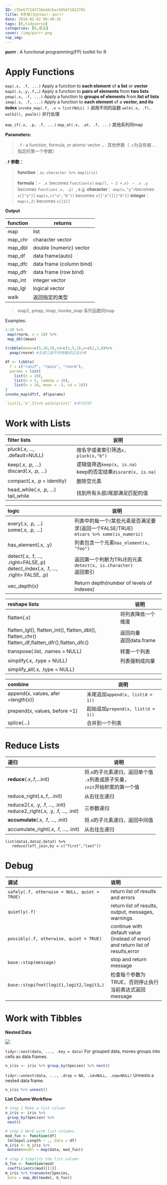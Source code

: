 ```yaml
---
ID: c7be577142716ed4cbac9d54f1022765
title: R手册(Syntax)--purrr
date: 2018-05-02 00:46:18
tags: [R,tidyverse]
categories: [R,语法]
cover: /img/purrr.png
top_img: 
---
```

**purrr** : A functional programming(FP) toolkit for R

<!-- more -->

# Apply Functions

`map(.x, .f, ...)` Apply a function to **each element** of **a list** or **vector**
`map2(.x,.y,.f,…)`  Apply a function to **pairs of elements** from **two lists**
`pmap(.x, .f, ...)` Apply a function to **groups of elements** from **list of lists**
`imap(.x, .f, ...)`  Apply a function to **each element** of a **vector, and its index**
`invoke_map(.f, .x = list(NULL) )`   调用不同的函数
`walk(.x, .f), walk2(), pwalk()`  并行处理

`map_if(.x, .p, .f, ...)`   `map_at(.x, .at, .f, ...)`  其他系列同map


**Parameters:** 
> `.f` : a function, formula, or atomic vector
>  `…` :  其他参数（`.x`为没有被`...`指定的第一个参数）

**`.f` 参数：**
> **function**：`as.character %>% map(iris)`
> 
> **formula**：`~ .x `becomes `function(x)`
> `map(l, ~ 2 +.x) `
> `~ .x .y` becomes `function(.x, .y) `, e.g.
> **character**：
> `map(x,"y")`becomes `x[["y"]]`
> `map(x,c("a","b"))` becomes `x[["a"]][["b"]]`
>  **integer**：
>  `map(x,2)` becomes `x[[2]]`

**Output**

function |returns
------|-------
map |list
map_chr |character vector
map_dbl |double (numeric) vector
map_df  |data frame(auto)
map_dfc |data frame (column bind)
map_dfr |data frame (row bind)
map_int |integer vector
map_lgl |logical vector
walk |返回指定的类型
> map2, pmap, imap, invoke_map 系列函数同map


Examples:
```r
1:10 %>%
 map(rnorm, n = 10) %>%
 map_dbl(mean)
 
tribble(mean=c(5,10,3),sd=c(1,5,3),n=c(2,3,8)%>%
  pmap(rnorm) #生成三组不同参数的正态分布

df <- tibble(
  f = c("runif", "rpois", "rnorm"),
  params = list(
    list(n = 10),
    list(n = 5, lambda = 10),
    list(n = 10, mean = -3, sd = 10))
)
invoke_map(df$f, df$params)

`list(1,"a",3)%>% walk(print)` #并行打印
```

# Work with Lists

filter lists|说明
:---|---
pluck(.x, ..., .default=NULL) |按名字或者索引筛选`x, pluck(x,"b")`
keep(.x, .p, …)<br>discard(.x, .p, …) |逻辑值筛选`keep(x, is.na)`<br>keep的否定结果`discard(x, is.na)`
compact(.x, .p = identity)|删除空元素
head_while(.x, .p, …)<br>tail_while|找到所有头部/尾部满足匹配的值

logic|说明
:---|---
every(.x, .p, …) <br>some(.x, .p, …)|列表中的每一个/某些元素是否满足要求(返回一个FALSE/TRUE)<br>`mtcars %>% some(is_numeric)`
has_element(.x, .y) |列表包含一个元素`has_element(x, "foo")`
detect(.x, .f, ..., .right=FALSE,.p)<br>detect_index(.x, .f, ..., .right= FALSE, .p) |返回第一个判断为TRUE的元素`detect(x, is.character)`<br>返回索引
vec_depth(x) |Return depth(number of levels of indexes)

reshape lists|说明
:---|---
flatten(.x)|将列表降低一个维度
flatten_lgl(), flatten_int(), flatten_dbl(), flatten_chr()<br>flatten_df,flatten_dfr(),flatten_dfc()|返回向量<br>返回data.frame
transpose(.list, .names = NULL)|转置一个列表
simplify(.x, .type = NULL)|列表强制成向量
simplify_all(.x, .type = NULL)|

combine|说明
:---|---
append(x, values, afer =length(x))|末尾追加`append(x, list(d = 1))`
prepend(x, values, before =1) |起始追加`prepend(x, list(d = 1))`
splice(…) |合并到一个列表


# Reduce Lists

递归|说明
:---|---
**reduce**(.x,.f,...init)|将.x的子元素递归，返回单个值<br>`.x`列表或原子矢量，<br>`init`开始积累的第一个值
reduce_right(.x,.f,...init)|从右往左递归
reduce2(.x, .y, .f, ..., .init)<br>reduce2_right(.x, .y, .f, ..., .init)|三参数递归
**accumulate**(.x, .f, ..., .init)|将.x的子元素递归，返回中间值
accumulate_right(.x, .f, ..., .init)|从右往左递归

```
list(data1,data2,data3) %>% 
   reduce(left_join,by = c("first","last"))
```

# Debug

调试|说明
:------|:------
`safely(.f, otherwise = NULL, quiet = TRUE)`|return list of results and errors
`quietly(.f)`|return list of results, output, messages, warnings. 
`possibly(.f, otherwise, quiet = TRUE)`|continue with default value (instead of error) and return list of results,error
`base::stop(message)` |stop and return message
`base::stopifnot(logit1,logit2,logit3…)`|检查每个参数为TRUE，否则停止执行当前表达式返回message


# Work with Tibbles

**Nested Data**

![](https://gitee.com/WilenWu/images/raw/master/common/nested_data.png)

`tidyr::nest(data, ..., .key = data)`
For grouped data, moves groups into cells as data frames.

```r
n_iris <- iris %>% group_by(Species) %>% nest()
```
`tidyr::unnest(data, ..., .drop = NA, .id=NULL, .sep=NULL)`
Unnests a nested data frame.

```r
n_iris %>% unnest()
```

**List Column Workflow**

```r
# step 1 Make a list column
n_iris <- iris %>%
 group_by(Species) %>%
 nest()

# step 2 Work with list columns
mod_fun <- function(df)
 lm(Sepal.Length ~ ., data = df)
m_iris <- n_iris %>%
 mutate(model = map(data, mod_fun))
 
# step 3 Simplify the list column
b_fun <- function(mod)
 coefficients(mod)[[1]]
m_iris %>% transmute(Species,
 beta = map_dbl(model, b_fun))
```
